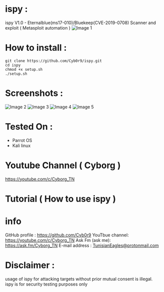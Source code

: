 # ispy :
ispy V1.0 - Eternalblue(ms17-010)/Bluekeep(CVE-2019-0708) Scanner and exploit ( Metasploit automation )
![Image 1](https://raw.githubusercontent.com/Cyb0r9/ispy/master/screenshot/Screenshot%20from%202019-09-30%2022-43-00.png)
# How to install :
```
git clone https://github.com/Cyb0r9/ispy.git
cd ispy
chmod +x setup.sh
./setup.sh
```
# Screenshots :
![Image 2](https://raw.githubusercontent.com/Cyb0r9/ispy/master/screenshot/Screenshot%20from%202019-09-30%2022-45-18.png)
![Image 3](https://raw.githubusercontent.com/Cyb0r9/ispy/master/screenshot/Screenshot%20from%202019-09-30%2022-45-45.png)
![Image 4](https://raw.githubusercontent.com/Cyb0r9/ispy/master/screenshot/Screenshot%20from%202019-09-30%2022-46-04.png)
![Image 5](https://raw.githubusercontent.com/Cyb0r9/ispy/master/screenshot/Screenshot%20from%202019-09-30%2022-47-42.png)

# Tested On :
* Parrot OS 
* Kali linux
# Youtube Channel ( Cyborg )
https://youtube.com/c/Cyborg_TN
# Tutorial ( How to use ispy )


# info
 GitHub profile : https://github.com/Cyb0r9
 YouTbue channel: https://youtube.com/c/Cyborg_TN
 Ask Fm (ask me): https://ask.fm/Cyborg_TN
 E-mail address : TunisianEagles@protonmail.com
# Disclaimer :
usage of ispy for attacking targets without prior mutual consent is illegal.
ispy is for security testing purposes only
